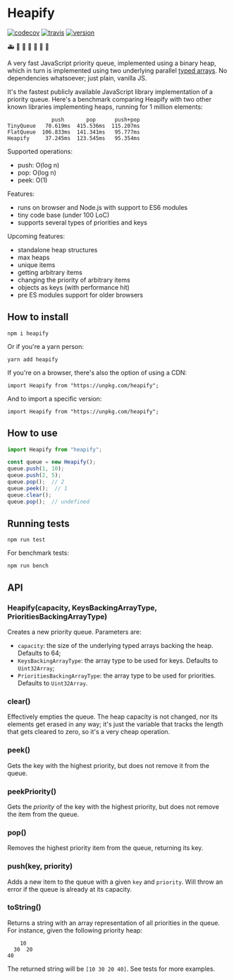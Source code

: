 
# Heapify

[![codecov](https://img.shields.io/codecov/c/github/luciopaiva/heapify)](https://codecov.io/gh/luciopaiva/heapify)
[![travis](https://api.travis-ci.com/luciopaiva/heapify.svg?branch=master)](https://travis-ci.com/luciopaiva/heapify) 
[![version](https://img.shields.io/npm/v/heapify?color=brightgreen&label=version)](https://www.npmjs.com/package/heapify)

🚑 🚴 🚌 🚕 🚗 🚚 🚛

A very fast JavaScript priority queue, implemented using a binary heap, which in turn is implemented using two underlying parallel [typed arrays](https://developer.mozilla.org/en-US/docs/Web/JavaScript/Reference/Global_Objects/TypedArray). No dependencies whatsoever; just plain, vanilla JS.

It's the fastest publicly available JavaScript library implementation of a priority queue. Here's a benchmark comparing Heapify with two other known libraries implementing heaps, running for 1 million elements:

```
              push       pop      push+pop
TinyQueue   70.619ms  415.536ms  115.207ms
FlatQueue  106.833ms  141.341ms   95.777ms
Heapify     37.245ms  123.545ms   95.354ms 
```

Supported operations:

- push: O(log n)
- pop: O(log n)
- peek: O(1)

Features:

- runs on browser and Node.js with support to ES6 modules
- tiny code base (under 100 LoC)
- supports several types of priorities and keys

Upcoming features:

- standalone heap structures
- max heaps
- unique items
- getting arbitrary items
- changing the priority of arbitrary items
- objects as keys (with performance hit)
- pre ES modules support for older browsers

## How to install

    npm i heapify

Or if you're a yarn person:

    yarn add heapify

If you're on a browser, there's also the option of using a CDN:

    import Heapify from "https://unpkg.com/heapify";

And to import a specific version:

    import Heapify from "https://unpkg.com/heapify";

## How to use

```javascript
import Heapify from "heapify";

const queue = new Heapify();
queue.push(1, 10);
queue.push(2, 5);
queue.pop();  // 2
queue.peek();  // 1
queue.clear();
queue.pop();  // undefined
```

## Running tests

    npm run test

For benchmark tests:

    npm run bench

## API

### Heapify(capacity, KeysBackingArrayType, PrioritiesBackingArrayType)

Creates a new priority queue. Parameters are:

- `capacity`: the size of the underlying typed arrays backing the heap. Defaults to 64;
- `KeysBackingArrayType`: the array type to be used for keys. Defaults to `Uint32Array`;
- `PrioritiesBackingArrayType`: the array type to be used for priorities. Defaults to `Uint32Array`.

### clear()

Effectively empties the queue. The heap capacity is not changed, nor its elements get erased in any way; it's just the variable that tracks the length that gets cleared to zero, so it's a very cheap operation.

### peek()

Gets the key with the highest priority, but does not remove it from the queue.

### peekPriority()

Gets the _priority_ of the key with the highest priority, but does not remove the item from the queue.

### pop()

Removes the highest priority item from the queue, returning its key.

### push(key, priority)

Adds a new item to the queue with a given `key` and `priority`. Will throw an error if the queue is already at its capacity.

### toString()

Returns a string with an array representation of all priorities in the queue. For instance, given the following priority heap:

```
    10
  30  20
40
```

The returned string will be `[10 30 20 40]`. See tests for more examples.
